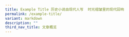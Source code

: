 ```yaml
---
title: Example Title 历史小说由现代人写  时光褶皱里的现代回响
permalink: /example-title/
variant: markdown
description: ""
third_nav_title: 文章概览
---
```

